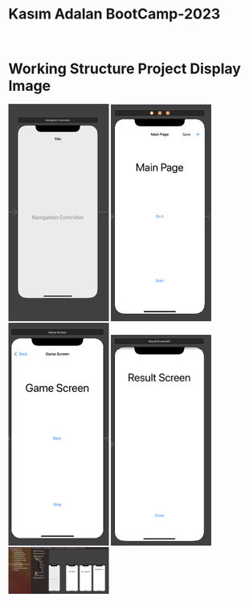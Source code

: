 # Kasım Adalan BootCamp-2023 
</br>

# Working Structure Project Display Image
<p>
<a href="https://github.com/ataberkozkarr/BootCamp-2023/blob/main/Day5/WorkingStructure/Photo/1.png" target="_blank">
<img src="https://github.com/ataberkozkarr/BootCamp-2023/blob/main/Day5/WorkingStructure/Photo/1.png" width="200" style="max-width:100%;"></a>
    
<a href="https://github.com/ataberkozkarr/BootCamp-2023/blob/main/Day5/WorkingStructure/Photo/2.png" target="_blank">
<img src="https://github.com/ataberkozkarr/BootCamp-2023/blob/main/Day5/WorkingStructure/Photo/2.png" width="200" style="max-width:100%;"></a>

<a href="https://github.com/ataberkozkarr/BootCamp-2023/blob/main/Day5/WorkingStructure/Photo/3.png" target="_blank">
<img src="https://github.com/ataberkozkarr/BootCamp-2023/blob/main/Day5/WorkingStructure/Photo/3.png" width="200" style="max-width:100%;"></a>

<a href="https://github.com/ataberkozkarr/BootCamp-2023/blob/main/Day5/WorkingStructure/Photo/4.png" target="_blank">
<img src="https://github.com/ataberkozkarr/BootCamp-2023/blob/main/Day5/WorkingStructure/Photo/4.png" width="200" style="max-width:100%;"></a>

<a href="https://github.com/ataberkozkarr/BootCamp-2023/blob/main/Day5/WorkingStructure/Photo/5.png" target="_blank">
<img src="https://github.com/ataberkozkarr/BootCamp-2023/blob/main/Day5/WorkingStructure/Photo/5.png" width="200" style="max-width:100%;"></a>
